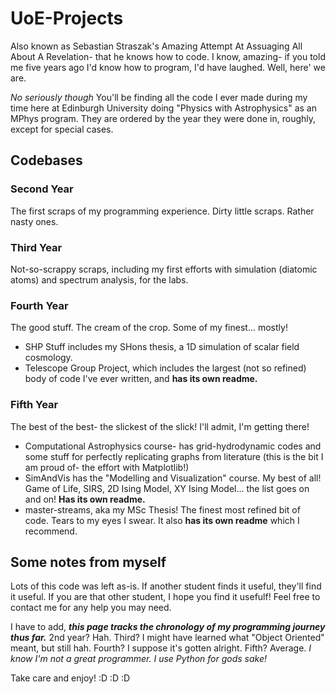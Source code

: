 # UoE-Projects

Also known as Sebastian Straszak's Amazing Attempt At Assuaging All About A Revelation- that he knows how to code. 
I know, amazing- if you told me five years ago I'd know how to program, I'd have laughed. Well, here' we are.

*No seriously though* You'll be finding all the code I ever made during my time here at Edinburgh University 
doing "Physics with Astrophysics" as an MPhys program. They are ordered by the year they were done in, roughly, except for special cases.


## Codebases

### Second Year

The first scraps of my programming experience. Dirty little scraps. Rather nasty ones. 

### Third Year 

Not-so-scrappy scraps, including my first efforts with simulation (diatomic atoms) and spectrum analysis, for the labs.

### Fourth Year 

The good stuff. The cream of the crop. Some of my finest... mostly!

- SHP Stuff includes my SHons thesis, a 1D simulation of scalar field cosmology. 
- Telescope Group Project, which includes the largest (not so refined) body of code I've ever written, and **has its own readme.** 

### Fifth Year 

The best of the best- the slickest of the slick! I'll admit, I'm getting there! 

- Computational Astrophysics course- has grid-hydrodynamic codes and some stuff for perfectly replicating graphs from literature (this is the bit I am proud of- the effort with Matplotlib!)
- SimAndVis has the "Modelling and Visualization" course. My best of all! Game of Life, SIRS, 2D Ising Model, XY Ising Model... the list goes on and on! **Has its own readme.**
- master-streams, aka my MSc Thesis! The finest most refined bit of code. Tears to my eyes I swear. It also **has its own readme** which I recommend.

## Some notes from myself

Lots of this code was left as-is. If another student finds it useful, they'll find it useful. 
If you are that other student, I hope you find it usefulf! 
Feel free to contact me for any help you may need.

I have to add, ***this page tracks the chronology of my programming journey thus far.*** 2nd year? Hah. Third? I might have learned 
what "Object Oriented" meant, but still hah. Fourth? I suppose it's gotten alright. Fifth? Average. *I know I'm not a great programmer. I use Python for gods sake!*

Take care and enjoy! :D :D :D 